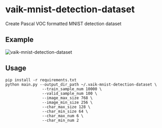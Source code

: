 # vaik-mnist-detection-dataset

Create Pascal VOC formatted MNIST detection dataset

## Example

![vaik-mnist-detection-dataset](https://user-images.githubusercontent.com/116471878/198029678-ce667f2f-f1eb-44c0-b737-33c94ff47125.png)

## Usage

```shell
pip install -r requirements.txt
python main.py --output_dir_path ~/.vaik-mnist-detection-dataset \
                --train_sample_num 10000 \
                --valid_sample_num 100 \
                --image_max_size 768 \
                --image_min_size 256 \
                --char_max_size 128 \
                --char_min_size 64 \
                --char_max_num 6 \
                --char_min_num 2
```